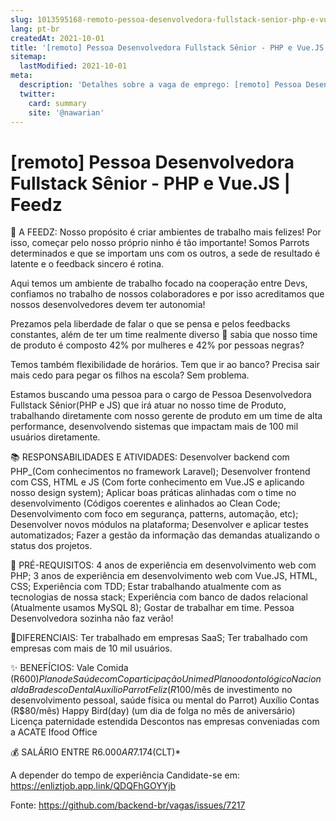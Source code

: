 ```yaml
---
slug: 1013595168-remoto-pessoa-desenvolvedora-fullstack-senior-php-e-vuejs-feedz
lang: pt-br
createdAt: 2021-10-01
title: '[remoto] Pessoa Desenvolvedora Fullstack Sênior - PHP e Vue.JS | Feedz - Vaga de Emprego'
sitemap:
  lastModified: 2021-10-01
meta:
  description: 'Detalhes sobre a vaga de emprego: [remoto] Pessoa Desenvolvedora Fullstack Sênior - PHP e Vue.JS | Feedz'
  twitter:
    card: summary
    site: '@nawarian'
---
```


# [remoto] Pessoa Desenvolvedora Fullstack Sênior - PHP e Vue.JS | Feedz

🚀 A FEEDZ:
Nosso propósito é criar ambientes de trabalho mais felizes! Por isso, começar pelo nosso próprio ninho é tão importante! Somos Parrots determinados e que se importam uns com os outros, a sede de resultado é latente e o feedback sincero é rotina.

Aqui temos um ambiente de trabalho focado na cooperação entre Devs, confiamos no trabalho de nossos colaboradores e por isso acreditamos que nossos desenvolvedores devem ter autonomia!

Prezamos pela liberdade de falar o que se pensa e pelos feedbacks constantes, além de ter um time realmente diverso 💙 sabia que nosso time de produto é composto 42% por mulheres e 42% por pessoas negras?

Temos também flexibilidade de horários. Tem que ir ao banco? Precisa sair mais cedo para pegar os filhos na escola? Sem problema.

Estamos buscando uma pessoa para o cargo de Pessoa Desenvolvedora Fullstack Sênior(PHP e JS) que irá atuar no nosso time de Produto, trabalhando diretamente com nosso gerente de produto em um time de alta performance, desenvolvendo sistemas que impactam mais de 100 mil usuários diretamente.

📚 RESPONSABILIDADES E ATIVIDADES:
Desenvolver backend com PHP_(Com conhecimentos no framework Laravel);
Desenvolver frontend com CSS, HTML e JS (Com forte conhecimento em Vue.JS e aplicando nosso design system);
Aplicar boas práticas alinhadas com o time no desenvolvimento (Códigos coerentes e alinhados ao Clean Code; Desenvolvimento com foco em segurança, patterns, automação, etc);
Desenvolver novos módulos na plataforma;
Desenvolver e aplicar testes automatizados;
Fazer a gestão da informação das demandas atualizando o status dos projetos.

🥇 PRÉ-REQUISITOS:
4 anos de experiência em desenvolvimento web com PHP;
3 anos de experiência em desenvolvimento web com Vue.JS, HTML, CSS;
Experiência com TDD;
Estar trabalhando atualmente com as tecnologias de nossa stack;
Experiência com banco de dados relacional (Atualmente usamos MySQL 8);
Gostar de trabalhar em time. Pessoa Desenvolvedora sozinha não faz verão!

🎯DIFERENCIAIS:
Ter trabalhado em empresas SaaS;
Ter trabalhado com empresas com mais de 10 mil usuários.

✨ BENEFÍCIOS:
Vale Comida (R$600)
Plano de Saúde com Coparticipação Unimed
Plano odontológico Nacional da Bradesco Dental
Auxílio Parrot Feliz (R$100/mês de investimento no desenvolvimento pessoal, saúde física ou mental do Parrot)
Auxílio Contas (R$80/mês)
Happy Bird(day) (um dia de folga no mês de aniversário)
Licença paternidade estendida
Descontos nas empresas conveniadas com a ACATE
Ifood Office

💰 SALÁRIO ENTRE R$6.000 A R$7.174(CLT)*

A depender do tempo de experiência
Candidate-se em: https://enliztjob.app.link/QDQFhGOYYjb



Fonte: https://github.com/backend-br/vagas/issues/7217